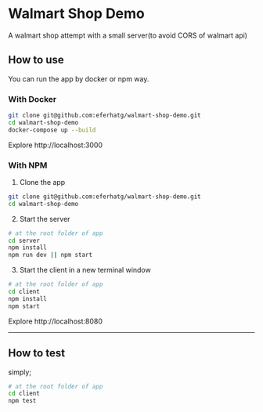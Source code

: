 # Walmart Shop Demo

A walmart shop attempt with a small server(to avoid CORS of walmart api)
## How to use
You can run the app by docker or npm way.
### With Docker

```sh
git clone git@github.com:eferhatg/walmart-shop-demo.git
cd walmart-shop-demo
docker-compose up --build
```
Explore http://localhost:3000
### With NPM
1. Clone the app
```sh
git clone git@github.com:eferhatg/walmart-shop-demo.git
cd walmart-shop-demo
```
2. Start the server
```sh
# at the root folder of app
cd server
npm install
npm run dev || npm start
```
3. Start the client
in a new terminal window
```sh
# at the root folder of app
cd client
npm install
npm start
```
Explore http://localhost:8080

---

## How to test
simply;
```sh
# at the root folder of app
cd client
npm test
```
